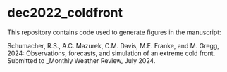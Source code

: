 # dec2022_coldfront
This repository contains code used to generate figures in the manuscript:

Schumacher, R.S., A.C. Mazurek, C.M. Davis, M.E. Franke, and M. Gregg, 2024: Observations, forecasts, and simulation of an extreme cold front. Submitted to _Monthly Weather Review, July 2024.



